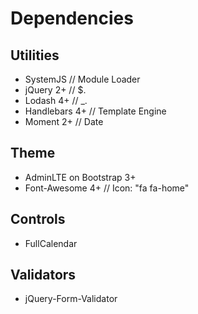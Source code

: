 # Dependencies

## Utilities
- SystemJS        // Module Loader
- jQuery 2+       // $.
- Lodash 4+       // _.
- Handlebars 4+   // Template Engine
- Moment 2+       // Date

## Theme
- AdminLTE on Bootstrap 3+
- Font-Awesome 4+ // Icon: "fa fa-home"

## Controls
- FullCalendar

## Validators
- jQuery-Form-Validator

